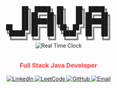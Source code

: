 <div align="center">

  <!-- Centered JAVA ASCII Art -->
  <pre style="margin:0;">
     ██╗ █████╗ ██╗   ██╗ █████╗ 
     ██║██╔══██╗██║   ██║██╔══██╗
     ██║███████║██║   ██║███████║
██   ██║██╔══██║╚██╗ ██╔╝██╔══██║
╚█████╔╝██║  ██║ ╚████╔╝ ██║  ██║
 ╚════╝ ╚═╝  ╚═╝  ╚═══╝  ╚═╝  ╚═╝
</pre>

  <!-- Dynamic Timezone Badge -->
  <img src="https://img.shields.io/badge/Dynamic%20Time-IST_%E2%8F%B0_%23FF6B6B-blue?style=for-the-badge&logo=google-chrome&logoColor=white&labelColor=gray&color=blue" alt="Real Time Clock">

  <!-- Animated Name -->
  <h2 style="margin-bottom: 5px;">
    <a href="https://github.com/MuzafarAliKhan" style="text-decoration: none; color: inherit;">
      <span id="typed-name" style="color: #FF0608;"></span>
    </a>
  </h2>

  <!-- Pulsing Title -->
  <h3 style="animation: pulse 2s infinite; color: #FF0608; margin-top: 5px;">Full Stack Java Developer</h3>

  <!-- Profile Links -->
  <p align="center">
    <a href="https://www.linkedin.com/in/muzafar-alli-khan/" target="_blank">
      <img src="https://img.shields.io/badge/LinkedIn-0077B5?style=for-the-badge&logo=linkedin&logoColor=white" alt="LinkedIn">
    </a>
    <a href="https://leetcode.com/u/Muzafar-Alli-Khan/" target="_blank">
      <img src="https://img.shields.io/badge/LeetCode-FFA116?style=for-the-badge&logo=leetcode&logoColor=black" alt="LeetCode">
    </a>
    <a href="https://github.com/MuzafarAliKhan" target="_blank">
      <img src="https://img.shields.io/badge/GitHub-181717?style=for-the-badge&logo=github&logoColor=white" alt="GitHub">
    </a>
    <a href="mailto:your.email@example.com" target="_blank">
      <img src="https://img.shields.io/badge/Email-D14836?style=for-the-badge&logo=gmail&logoColor=white" alt="Email">
    </a>
  </p>

</div>

<style>
  /* Typing Animation */
  @keyframes typing {
    from { width: 0 }
    to { width: 100% }
  }

  /* Blinking Cursor */
  @keyframes blink-caret {
    from, to { border-color: transparent }
    50% { border-color: #FF0608 }
  }

  /* Pulsing Effect */
  @keyframes pulse {
    0% { transform: scale(1); opacity: 0.8; }
    50% { transform: scale(1.05); opacity: 1; }
    100% { transform: scale(1); opacity: 0.8; }
  }

  /* Name Styling */
  #typed-name {
    display: inline-block;
    overflow: hidden;
    border-right: 3px solid #FF0608;
    white-space: nowrap;
    animation: 
      typing 3.5s steps(40, end),
      blink-caret .75s step-end infinite;
  }
</style>

<script>
  // Typewriter effect for name
  document.addEventListener('DOMContentLoaded', function() {
    const name = "Muzafar Alli Khan";
    let i = 0;
    const speed = 150;
    
    function typeWriter() {
      if (i < name.length) {
        document.getElementById("typed-name").innerHTML += name.charAt(i);
        i++;
        setTimeout(typeWriter, speed);
      }
    }
    typeWriter();
  });
</script>
